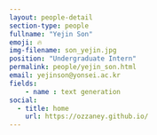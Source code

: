 ```yaml
---
layout: people-detail
section-type: people
fullname: "Yejin Son"
emoji: 🔥
img-filename: son_yejin.jpg
position: "Undergraduate Intern"
permalink: people/yejin_son.html
email: yejinson@yonsei.ac.kr 
fields:
    - name : text generation
social:
  - title: home
    url: https://ozzaney.github.io/
---
```

